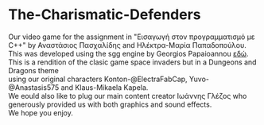 # The-Charismatic-Defenders
Our video game for the assignment in "Εισαγωγή στον προγραμματισμό με C++" by Αναστάσιος Πασχαλίδης and Ηλέκτρα-Μαρία Παπαδοπούλου.
This was developed using the sgg engine by Georgios Papaioannou [εδώ]().  \
This is a rendition of the clasic game space invaders but in a Dungeons and Dragons theme \
using our original characters Konton-@ElectraFabCap, Yuvo-@Anastasis575 and Klaus-Mikaela Kapela.\
We eould also like to plug our main content creator Ιωάννης Γλέζος who generously provided us with both graphics and sound effects.\
We hope you enjoy. 

